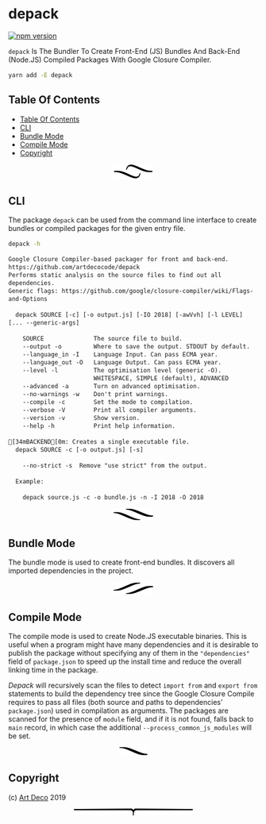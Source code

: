 # depack

[![npm version](https://badge.fury.io/js/depack.svg)](https://npmjs.org/package/depack)

`depack` Is The Bundler To Create Front-End (JS) Bundles And Back-End (Node.JS) Compiled Packages With Google Closure Compiler.

```sh
yarn add -E depack
```

## Table Of Contents

- [Table Of Contents](#table-of-contents)
- [CLI](#cli)
- [Bundle Mode](#bundle-mode)
- [Compile Mode](#compile-mode)
- [Copyright](#copyright)

<p align="center"><a href="#table-of-contents"><img src=".documentary/section-breaks/0.svg?sanitize=true"></a></p>

## CLI

The package `depack` can be used from the command line interface to create bundles or compiled packages for the given entry file.

```sh
depack -h
```

```
Google Closure Compiler-based packager for front and back-end.
https://github.com/artdecocode/depack
Performs static analysis on the source files to find out all dependencies.
Generic flags: https://github.com/google/closure-compiler/wiki/Flags-and-Options

  depack SOURCE [-c] [-o output.js] [-IO 2018] [-awVvh] [-l LEVEL] [... --generic-args]

	SOURCE           	The source file to build.
	--output -o      	Where to save the output. STDOUT by default.
	--language_in -I 	Language Input. Can pass ECMA year.
	--language_out -O	Language Output. Can pass ECMA year.
	--level -l       	The optimisation level (generic -O).
	                 	WHITESPACE, SIMPLE (default), ADVANCED
	--advanced -a    	Turn on advanced optimisation.
	--no-warnings -w 	Don't print warnings.
	--compile -c     	Set the mode to compilation.
	--verbose -V     	Print all compiler arguments.
	--version -v     	Show version.
	--help -h        	Print help information.

[34mBACKEND[0m: Creates a single executable file.
  depack SOURCE -c [-o output.js] [-s]

	--no-strict -s	Remove "use strict" from the output.

  Example:

    depack source.js -c -o bundle.js -n -I 2018 -O 2018
```

<p align="center"><a href="#table-of-contents"><img src=".documentary/section-breaks/1.svg?sanitize=true"></a></p>

## Bundle Mode

The bundle mode is used to create front-end bundles. It discovers all imported dependencies in the project.

<p align="center"><a href="#table-of-contents"><img src=".documentary/section-breaks/2.svg?sanitize=true"></a></p>

## Compile Mode

The compile mode is used to create Node.JS executable binaries. This is useful when a program might have many dependencies and it is desirable to publish the package without specifying any of them in the `"dependencies"` field of `package.json` to speed up the install time and reduce the overall linking time in the package.

_Depack_ will recursively scan the files to detect `import from` and `export from` statements to build the dependency tree since the Google Closure Compile requires to pass all files (both source and paths to dependencies' `package.json`) used in compilation as arguments. The packages are scanned for the presence of `module` field, and if it is not found, falls back to `main` record, in which case the additional `--process_common_js_modules` will be set.

<p align="center"><a href="#table-of-contents"><img src=".documentary/section-breaks/3.svg?sanitize=true"></a></p>



## Copyright

(c) [Art Deco][1] 2019

[1]: https://artd.eco

<p align="center"><a href="#table-of-contents"><img src=".documentary/section-breaks/-1.svg?sanitize=true"></a></p>